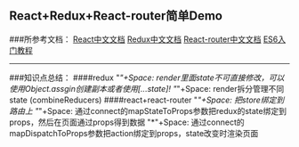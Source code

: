 ## React+Redux+React-router简单Demo

###所参考文档：
    [React中文文档](http://reactjs.cn/react/docs/getting-started-zh-CN.html)
    [Redux中文文档](http://cn.redux.js.org/index.html)
    [React-router中文文档](http://react-guide.github.io/react-router-cn/)
    [ES6入门教程](http://es6.ruanyifeng.com/)

***

###知识点总结：
####redux
"*"+Space: render里面state不可直接修改，可以使用Object.assgin创建副本或者使用[...state]!
"*"+Space: render拆分管理不同state (combineReducers)
####react+react-router
"*"+Space: 把store绑定到路由上
"*"+Space: 通过connect的mapStateToProps参数把redux的state绑定到props，然后在页面通过props得到数据
"*"+Space: 通过connect的mapDispatchToProps参数把action绑定到props，state改变时渲染页面